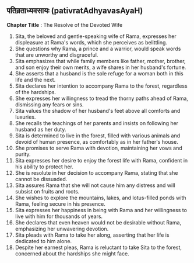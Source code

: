 ## पतिव्रताध्यवसायः (pativratAdhyavasAyaH)

**Chapter Title** : The Resolve of the Devoted Wife

1. Sita, the beloved and gentle-speaking wife of Rama, expresses her displeasure at Rama's words, which she perceives as belittling.
2. She questions why Rama, a prince and a warrior, would speak words that are unworthy and disgraceful.
3. Sita emphasizes that while family members like father, mother, brother, and son enjoy their own merits, a wife shares in her husband's fortune.
4. She asserts that a husband is the sole refuge for a woman both in this life and the next.
5. Sita declares her intention to accompany Rama to the forest, regardless of the hardships.
6. She expresses her willingness to tread the thorny paths ahead of Rama, dismissing any fears or sins.
7. Sita values the shadow of her husband's feet above all comforts and luxuries.
8. She recalls the teachings of her parents and insists on following her husband as her duty.
9. Sita is determined to live in the forest, filled with various animals and devoid of human presence, as comfortably as in her father's house.
10. She promises to serve Rama with devotion, maintaining her vows and purity.
11. Sita expresses her desire to enjoy the forest life with Rama, confident in his ability to protect her.
12. She is resolute in her decision to accompany Rama, stating that she cannot be dissuaded.
13. Sita assures Rama that she will not cause him any distress and will subsist on fruits and roots.
14. She wishes to explore the mountains, lakes, and lotus-filled ponds with Rama, feeling secure in his presence.
15. Sita expresses her happiness in being with Rama and her willingness to live with him for thousands of years.
16. She declares that even heaven would not be desirable without Rama, emphasizing her unwavering devotion.
17. Sita pleads with Rama to take her along, asserting that her life is dedicated to him alone.
18. Despite her earnest pleas, Rama is reluctant to take Sita to the forest, concerned about the hardships she might face.
